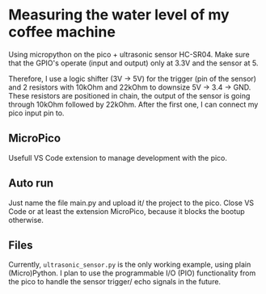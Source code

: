 # Measuring the water level of my coffee machine

Using micropython on the pico + ultrasonic sensor HC-SR04.
Make sure that the GPIO's operate (input and output) only at 3.3V and the sensor at 5.

Therefore, I use a logic shifter (3V -> 5V) for the trigger (pin of the sensor) and 2 resistors with 10kOhm and 22kOhm to downsize 5V -> 3.4 -> GND.
These resistors are positioned in chain, the output of the sensor is going through 10kOhm followed by 22kOhm. After the first one, I can connect my pico input pin to.

## MicroPico

Usefull VS Code extension to manage development with the pico.

## Auto run

Just name the file main.py and upload it/ the project to the pico. Close VS Code or at least the extension MicroPico, because it blocks the bootup otherwise.

## Files

Currently, `ultrasonic_sensor.py` is the only working example, using plain (Micro)Python. I plan to use the programmable I/O (PIO) functionality from the pico to handle the sensor trigger/ echo signals in the future.
